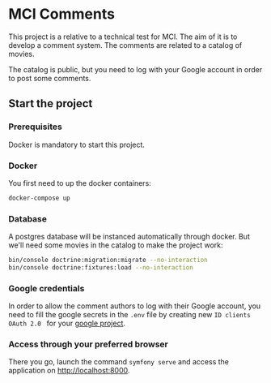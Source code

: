 # MCI Comments

This project is a relative to a technical test for MCI. The aim of it is to develop a comment system.
The comments are related to a catalog of movies.

The catalog is public, but you need to log with your Google account in order to post some comments.

## Start the project

### Prerequisites

Docker is mandatory to start this project.

### Docker

You first need to up the docker containers:

```bash
docker-compose up
```

### Database

A postgres database will be instanced automatically through docker. But we'll need some movies in the catalog to make the project work:

```bash
bin/console doctrine:migration:migrate --no-interaction
bin/console doctrine:fixtures:load --no-interaction
```

### Google credentials

In order to allow the comment authors to log with their Google account, you need to fill the google secrets in the `.env` file by creating new `ID clients OAuth 2.0
` for your [google project](https://console.cloud.google.com/apis/credentials?hl=fr).

### Access through your preferred browser

There you go, launch the command `symfony serve` and access the application on [http://localhost:8000](http://localhost:8000).
